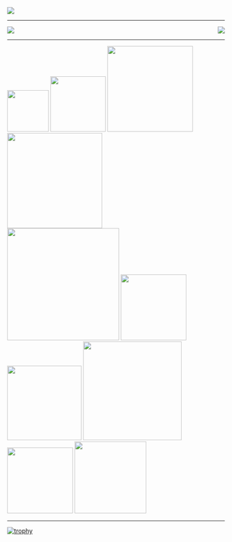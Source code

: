 <a href="https://github.com/JaeSeoKim/badge42">
  <img align="middle" src="https://badge42.vercel.app/api/v2/cl1up6ty6004409mq6xpnytje/stats?cursusId=21&coalitionId=48" />
</a>

---

<div class="sst">
  <a href="https://github.com/anuraghazra/github-readme-stats">
   <img align="middle" src="https://github-readme-stats.vercel.app/api?username=vvaucoul&show_icons=true&theme=dark" />
  </a>
  <a href="https://github.com/anuraghazra/github-readme-stats">
    <img align="right" src="https://github-readme-stats.vercel.app/api/top-langs/?username=vvaucoul&theme=dark" />
  </a>
</div>

---

<div class="sk">
  <img src="https://img.shields.io/badge/-C-black?style=for-the-badge&logo=C&logoWidth=20" width="96"></img>
  <img src="https://img.shields.io/badge/-C++-black?style=for-the-badge&logo=Cplusplus&logoWidth=20" width="128"></img>
  <img src="https://img.shields.io/badge/-Assembly-black?style=for-the-badge&logo=assemblyscript&logoWidth=20" width="198"></img>
  <img src="https://img.shields.io/badge/-Typescript-black?style=for-the-badge&logo=typescript&logoWidth=20" width="220"></img>
</div>

<div class="sk">
  <img src="https://img.shields.io/badge/-Unreal Engine-black?style=for-the-badge&logo=unrealengine&logoWidth=20" width="259"></img>
  <img src="https://img.shields.io/badge/-Unity-black?style=for-the-badge&logo=unity&logoWidth=20" width="152"></img>
</div>

<div class="sk">
  <img src="https://img.shields.io/badge/-Docker-black?style=for-the-badge&logo=docker&logoWidth=20" width="172"></img>
  <img src="https://img.shields.io/badge/-Kubernetes-black?style=for-the-badge&logo=kubernetes&logoWidth=20" width="228"></img>
  <img src="https://img.shields.io/badge/-VueJS-black?style=for-the-badge&logo=vuedotjs&logoWidth=20" width="152"></img>
  <img src="https://img.shields.io/badge/-NestJS-black?style=for-the-badge&logo=nestjs&logoWidth=20" width="166"></img>
</div>

---

[![trophy](https://github-profile-trophy.vercel.app/?username=vvaucoul&theme=darkhub&column=8&margin-w=15&margin-h=15)](https://github.com/ryo-ma/github-profile-trophy)

<!--
<a href="https://github.com/anuraghazra/github-readme-stats">
  <img align="center" src="https://github-readme-stats.vercel.app/api/pin/?username=vvaucoul&repo=ft_ls&theme=dark" />
</a>
-->
